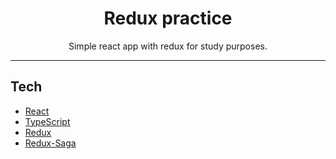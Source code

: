 <h1 align="center">
Redux practice
</h1>

<p align="center">Simple react app with redux for study purposes.</p>

<hr>

## Tech

- [React](https://reactjs.org/)
- [TypeScript](https://www.typescriptlang.org/)
- [Redux](https://redux.js.org/)
- [Redux-Saga](https://redux-saga.js.org/)
